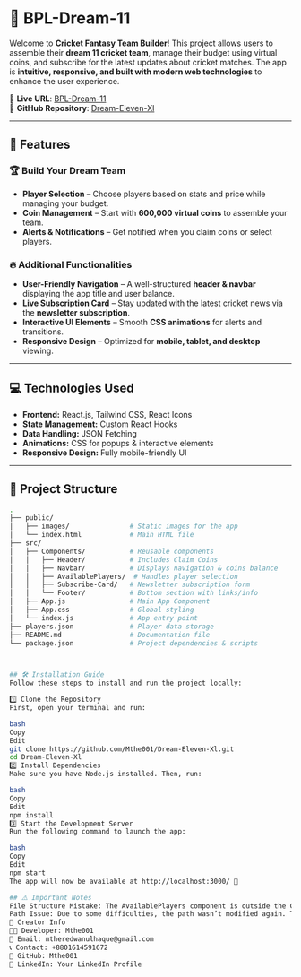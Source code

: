 # 🏏 BPL-Dream-11  

Welcome to **Cricket Fantasy Team Builder**! This project allows users to assemble their **dream 11 cricket team**, manage their budget using virtual coins, and subscribe for the latest updates about cricket matches. The app is **intuitive, responsive, and built with modern web technologies** to enhance the user experience.  

📍 **Live URL**: [BPL-Dream-11](https://verdant-churros-8bd07f.netlify.app/)  
📂 **GitHub Repository**: [Dream-Eleven-Xl](https://github.com/Mthe001/Dream-Eleven-Xl.git)  

---

## 🎯 Features  

### 🏆 Build Your Dream Team  
- **Player Selection** – Choose players based on stats and price while managing your budget.  
- **Coin Management** – Start with **600,000 virtual coins** to assemble your team.  
- **Alerts & Notifications** – Get notified when you claim coins or select players.  

### 🔥 Additional Functionalities  
- **User-Friendly Navigation** – A well-structured **header & navbar** displaying the app title and user balance.  
- **Live Subscription Card** – Stay updated with the latest cricket news via the **newsletter subscription**.  
- **Interactive UI Elements** – Smooth **CSS animations** for alerts and transitions.  
- **Responsive Design** – Optimized for **mobile, tablet, and desktop** viewing.  

---

## 💻 Technologies Used  

- **Frontend:** React.js, Tailwind CSS, React Icons  
- **State Management:** Custom React Hooks  
- **Data Handling:** JSON Fetching  
- **Animations:** CSS for popups & interactive elements  
- **Responsive Design:** Fully mobile-friendly UI  

---

## 📂 Project Structure  

```bash
.
├── public/
│   ├── images/               # Static images for the app
│   └── index.html            # Main HTML file
├── src/
│   ├── Components/           # Reusable components
│   │   ├── Header/           # Includes Claim Coins
│   │   ├── Navbar/           # Displays navigation & coins balance
│   │   ├── AvailablePlayers/  # Handles player selection
│   │   ├── Subscribe-Card/   # Newsletter subscription form
│   │   └── Footer/           # Bottom section with links/info
│   ├── App.js                # Main App Component
│   ├── App.css               # Global styling
│   └── index.js              # App entry point
├── players.json              # Player data storage
├── README.md                 # Documentation file
└── package.json              # Project dependencies & scripts



## 🛠️ Installation Guide
Follow these steps to install and run the project locally:

1️⃣ Clone the Repository
First, open your terminal and run:

bash
Copy
Edit
git clone https://github.com/Mthe001/Dream-Eleven-Xl.git
cd Dream-Eleven-Xl
2️⃣ Install Dependencies
Make sure you have Node.js installed. Then, run:

bash
Copy
Edit
npm install
3️⃣ Start the Development Server
Run the following command to launch the app:

bash
Copy
Edit
npm start
The app will now be available at http://localhost:3000/ 🎉

## ⚠️ Important Notes
File Structure Mistake: The AvailablePlayers component is outside the Components folder.
Path Issue: Due to some difficulties, the path wasn’t modified again. This might require fixes in future updates.
👤 Creator Info
👨‍💻 Developer: Mthe001
📧 Email: mtheredwanulhaque@gmail.com
📞 Contact: +8801614591672
🔗 GitHub: Mthe001
🔗 LinkedIn: Your LinkedIn Profile


